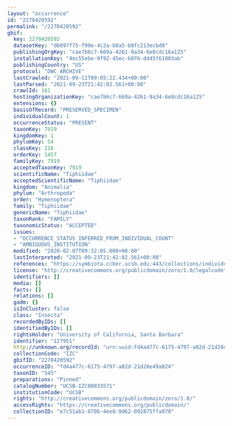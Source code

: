 ```yaml
---
layout: "occurrence"
id: "2270420592"
permalink: "/2270420592"
gbif:
  key: 2270420592
  datasetKey: "d6097f75-f99e-4c2a-b8a5-b0fc213ecbd0"
  publishingOrgKey: "cae7b6c7-669a-4261-9a34-6e8cdc16a125"
  installationKey: "4ec55ebe-9f92-45ec-b076-dd45f61003ab"
  publishingCountry: "US"
  protocol: "DWC_ARCHIVE"
  lastCrawled: "2021-09-11T09:05:22.434+00:00"
  lastParsed: "2021-09-23T21:42:02.561+00:00"
  crawlId: 161
  hostingOrganizationKey: "cae7b6c7-669a-4261-9a34-6e8cdc16a125"
  extensions: {}
  basisOfRecord: "PRESERVED_SPECIMEN"
  individualCount: 1
  occurrenceStatus: "PRESENT"
  taxonKey: 7919
  kingdomKey: 1
  phylumKey: 54
  classKey: 216
  orderKey: 1457
  familyKey: 7919
  acceptedTaxonKey: 7919
  scientificName: "Tiphiidae"
  acceptedScientificName: "Tiphiidae"
  kingdom: "Animalia"
  phylum: "Arthropoda"
  order: "Hymenoptera"
  family: "Tiphiidae"
  genericName: "Tiphiidae"
  taxonRank: "FAMILY"
  taxonomicStatus: "ACCEPTED"
  issues:
  - "OCCURRENCE_STATUS_INFERRED_FROM_INDIVIDUAL_COUNT"
  - "AMBIGUOUS_INSTITUTION"
  modified: "2020-02-07T09:32:05.000+00:00"
  lastInterpreted: "2021-09-23T21:42:02.561+00:00"
  references: "https://symbiota.ccber.ucsb.edu:443/collections/individual/index.php?occid=127951"
  license: "http://creativecommons.org/publicdomain/zero/1.0/legalcode"
  identifiers: []
  media: []
  facts: []
  relations: []
  gadm: {}
  isInCluster: false
  class: "Insecta"
  recordedByIDs: []
  identifiedByIDs: []
  rightsHolder: "University of California, Santa Barbara"
  identifier: "127951"
  http://unknown.org/recordId: "urn:uuid:fd4a477c-6175-4797-a82d-21d28e49a824"
  collectionCode: "IZC"
  gbifID: "2270420592"
  occurrenceID: "fd4a477c-6175-4797-a82d-21d28e49a824"
  taxonID: "545"
  preparations: "Pinned"
  catalogNumber: "UCSB-IZC00033571"
  institutionCode: "UCSB"
  rights: "http://creativecommons.org/publicdomain/zero/1.0/"
  accessRights: "https://creativecommons.org/publicdomain/"
  collectionID: "e7c51ab1-870b-4ee8-9d62-092875ffa870"
---
```

